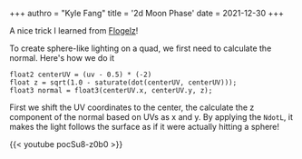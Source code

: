 +++
authro = "Kyle Fang"
title = '2d Moon Phase'
date = 2021-12-30
+++

A nice trick I learned from [Flogelz](https://x.com/flogelz)!

To create sphere-like lighting on a quad, we first need to calculate the normal. Here's how we do it

```
float2 centerUV = (uv - 0.5) * (-2)
float z = sqrt(1.0 - saturate(dot(centerUV, centerUV)));
float3 normal = float3(centerUV.x, centerUV.y, z);
```

First we shift the UV coordinates to the center, the calculate the z component of the normal based on UVs as x and y. By applying the `NdotL`, it makes the light follows the surface as if it were actually hitting a sphere!

{{< youtube pocSu8-z0b0 >}}